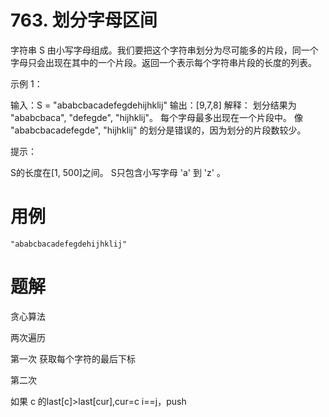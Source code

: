 # 763. 划分字母区间
字符串 S 由小写字母组成。我们要把这个字符串划分为尽可能多的片段，同一个字母只会出现在其中的一个片段。返回一个表示每个字符串片段的长度的列表。

示例 1：

输入：S = "ababcbacadefegdehijhklij"
输出：[9,7,8]
解释：
划分结果为 "ababcbaca", "defegde", "hijhklij"。
每个字母最多出现在一个片段中。
像 "ababcbacadefegde", "hijhklij" 的划分是错误的，因为划分的片段数较少。
 

提示：

S的长度在[1, 500]之间。
S只包含小写字母 'a' 到 'z' 。


# 用例
```
"ababcbacadefegdehijhklij"
```


# 题解
贪心算法

两次遍历

第一次 获取每个字符的最后下标

第二次 

如果 c 的last[c]>last[cur],cur=c
i==j，push



